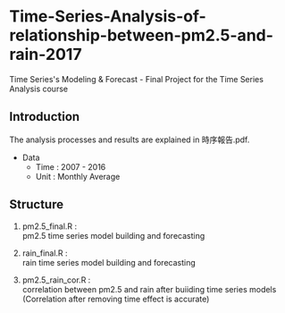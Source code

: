 # Time-Series-Analysis-of-relationship-between-pm2.5-and-rain-2017
Time Series's Modeling &amp; Forecast - Final Project for the Time Series Analysis course

## Introduction

The analysis processes and results are explained in 時序報告.pdf.   
* Data
  * Time : 2007 - 2016
  * Unit : Monthly Average

## Structure
1. pm2.5_final.R :   
  pm2.5 time series model building and forecasting  
  
2. rain_final.R :   
  rain time series model building and forecasting   
  
3. pm2.5_rain_cor.R :    
  correlation between pm2.5 and rain after buiiding time series models
  (Correlation after removing time effect is accurate) 
